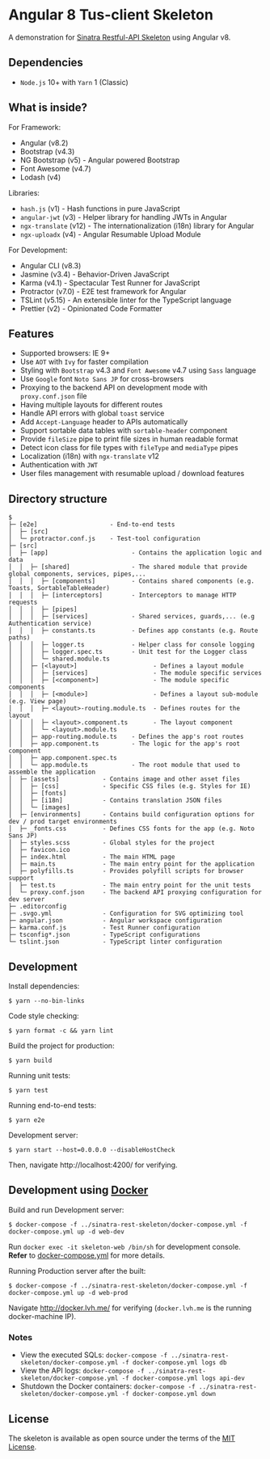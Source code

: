# Angular 8 Tus-client Skeleton

A demonstration for [Sinatra Restful-API Skeleton](https://github.com/nthachus/sinatra-rest-skeleton) using Angular v8.

## Dependencies

- `Node.js` 10+ with `Yarn` 1 (Classic)

## What is inside?

For Framework:

- Angular (v8.2)
- Bootstrap (v4.3)
- NG Bootstrap (v5) - Angular powered Bootstrap
- Font Awesome (v4.7)
- Lodash (v4)

Libraries:

- `hash.js` (v1) - Hash functions in pure JavaScript
- `angular-jwt` (v3) - Helper library for handling JWTs in Angular
- `ngx-translate` (v12) - The internationalization (i18n) library for Angular
- `ngx-uploadx` (v4) - Angular Resumable Upload Module

For Development:

- Angular CLI (v8.3)
- Jasmine (v3.4) - Behavior-Driven JavaScript
- Karma (v4.1) - Spectacular Test Runner for JavaScript
- Protractor (v7.0) - E2E test framework for Angular
- TSLint (v5.15) - An extensible linter for the TypeScript language
- Prettier (v2) - Opinionated Code Formatter

## Features

- Supported browsers: IE 9+
- Use `AOT` with `Ivy` for faster compilation
- Styling with `Bootstrap` v4.3 and `Font Awesome` v4.7 using `Sass` language
- Use `Google` font `Noto Sans JP` for cross-browsers
- Proxying to the backend API on development mode with `proxy.conf.json` file
- Having multiple layouts for different routes
- Handle API errors with global `toast` service
- Add `Accept-Language` header to APIs automatically
- Support sortable data tables with `sortable-header` component
- Provide `fileSize` pipe to print file sizes in human readable format
- Detect icon class for file types with `fileType` and `mediaType` pipes
- Localization (i18n) with `ngx-translate` v12
- Authentication with `JWT`
- User files management with resumable upload / download features

## Directory structure

```
$
├─ [e2e]                    - End-to-end tests
│  ├─ [src]
│  └─ protractor.conf.js    - Test-tool configuration
├─ [src]
│  ├─ [app]                       - Contains the application logic and data
│  │  ├─ [shared]                 - The shared module that provide global components, services, pipes,...
│  │  │  ├─ [components]          - Contains shared components (e.g. Toasts, SortableTableHeader)
│  │  │  ├─ [interceptors]        - Interceptors to manage HTTP requests
│  │  │  ├─ [pipes]
│  │  │  ├─ [services]            - Shared services, guards,... (e.g Authentication service)
│  │  │  ├─ constants.ts          - Defines app constants (e.g. Route paths)
│  │  │  ├─ logger.ts             - Helper class for console logging
│  │  │  ├─ logger.spec.ts        - Unit test for the Logger class
│  │  │  └─ shared.module.ts
│  │  ├─ [<layout>]                     - Defines a layout module
│  │  │  ├─ [services]                  - The module specific services
│  │  │  ├─ [<component>]               - The module specific components
│  │  │  ├─ [<module>]                  - Defines a layout sub-module (e.g. View page)
│  │  │  ├─ <layout>-routing.module.ts  - Defines routes for the layout
│  │  │  ├─ <layout>.component.ts       - The layout component
│  │  │  └─ <layout>.module.ts
│  │  ├─ app-routing.module.ts    - Defines the app's root routes
│  │  ├─ app.component.ts         - The logic for the app's root component
│  │  ├─ app.component.spec.ts
│  │  └─ app.module.ts            - The root module that used to assemble the application
│  ├─ [assets]            - Contains image and other asset files
│  │  ├─ [css]            - Specific CSS files (e.g. Styles for IE)
│  │  ├─ [fonts]
│  │  ├─ [i18n]           - Contains translation JSON files
│  │  └─ [images]
│  ├─ [environments]      - Contains build configuration options for dev / prod target environments
│  ├─ _fonts.css          - Defines CSS fonts for the app (e.g. Noto Sans JP)
│  ├─ styles.scss         - Global styles for the project
│  ├─ favicon.ico
│  ├─ index.html          - The main HTML page
│  ├─ main.ts             - The main entry point for the application
│  ├─ polyfills.ts        - Provides polyfill scripts for browser support
│  ├─ test.ts             - The main entry point for the unit tests
│  └─ proxy.conf.json     - The backend API proxying configuration for dev server
├─ .editorconfig
├─ .svgo.yml              - Configuration for SVG optimizing tool
├─ angular.json           - Angular workspace configuration
├─ karma.conf.js          - Test Runner configuration
├─ tsconfig*.json         - TypeScript configurations
└─ tslint.json            - TypeScript linter configuration
```

## Development

Install dependencies:

    $ yarn --no-bin-links

Code style checking:

    $ yarn format -c && yarn lint

Build the project for production:

    $ yarn build

Running unit tests:

    $ yarn test

Running end-to-end tests:

    $ yarn e2e

Development server:

    $ yarn start --host=0.0.0.0 --disableHostCheck

Then, navigate http://localhost:4200/ for verifying.

## Development using [Docker](https://www.docker.com)

Build and run Development server:

    $ docker-compose -f ../sinatra-rest-skeleton/docker-compose.yml -f docker-compose.yml up -d web-dev

Run `docker exec -it skeleton-web /bin/sh` for development console.\
**Refer** to [docker-compose.yml](docker-compose.yml) for more details.

Running Production server after the built:

    $ docker-compose -f ../sinatra-rest-skeleton/docker-compose.yml -f docker-compose.yml up -d web-prod

Navigate http://docker.lvh.me/ for verifying (`docker.lvh.me` is the running docker-machine IP).

### Notes

- View the executed SQLs: `docker-compose -f ../sinatra-rest-skeleton/docker-compose.yml -f docker-compose.yml logs db`
- View the API logs: `docker-compose -f ../sinatra-rest-skeleton/docker-compose.yml -f docker-compose.yml logs api-dev`
- Shutdown the Docker containers: `docker-compose -f ../sinatra-rest-skeleton/docker-compose.yml -f docker-compose.yml down`

## License

The skeleton is available as open source under the terms of the [MIT License](LICENSE).
